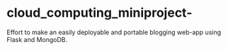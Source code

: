 # cloud_computing_miniproject-
Effort to make an easily deployable and portable blogging web-app using Flask and MongoDB.
